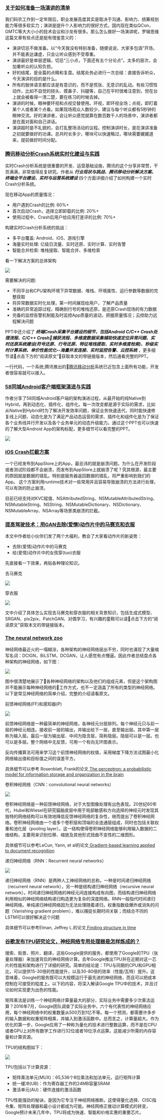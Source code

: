 ### [关于如何准备一场演讲的清单](http://mp.weixin.qq.com/s/vExnnBm3rPp-8iapjt5cFw)

我们码农工作到一定年限后，职业发展高度其实是取决于沟通、影响力、统筹规划能力等很多软实力；演讲是提升个人影响力的很好方式，国内现在类似QCon，GMTC等大大小小的技术会议和沙龙有很多。那么怎么做好一场演讲呢，罗辑思维这篇文章有些点还是挺有借鉴意义的：

- 演讲切忌不做准备。以“今天我没有特别准备，随便说说，大家多包涵”开场，并不能表达谦虚，只会让听众感到不受尊重。
- 演讲最好是单层逻辑，切忌“三小点，下面还有五个分论点”。太多的层次，会加重听众的认知负担。
- 好的结尾，是全篇的点睛和复盘。结尾处务必进行一次总结：直接告诉听众，今天演讲的目的是什么。
- 所有的肢体语言都应该是有意识的，而不是慌张、无意识的乱动。有些习惯性动作，比如不自觉的挠头、摸鼻子、抖腿等，自己在平时很难注意到，但在台上就会被看得一清二楚，要在练习的时候去掉。
- 演讲的时候，眼神要环视和点视交替使用。环视，即环视全场；点视，即盯着某个人或者某个点看。如果现场观众人数较少，建议与每个听众都有5秒钟的眼神交流。好的演讲者，会让听众感觉就算在数百数千人的场景中，演讲者都是在面对面和自己讲话。
- 演讲超时是不礼貌的，会打乱整场活动的议程。控制演讲时长，是在演讲准备之初就要做好的功课。总共时长多少，哪块可以快速略过，哪块需要娓娓道来，提前做好时间分配。

### [腾讯移动分析Crash系统实时化建设与实践](http://ppt.geekbang.org/slide/show/874)

实时Crash分析系统是很重要的开发、运营基础设施，腾讯的这个分享非常赞，干货满满，非常值得反复研究。作者从 ***行业现状与挑战、腾讯移动分析解决方案、终端全平台建设、实时与运营系统建设*** 四个方面详细介绍了如何构建一个实时Crash分析系统。

现在移动App的质量情况：
- 用户遇到Crash的比例: 60%+
- 首次启动Crash，选择立即卸载的比例: 20%+
- 使用过程中，Crash后用户给应用打差评的比例: 70%+

构建实时Crash分析系统的挑战：
- 多平台覆盖: Android、iOS、游戏引擎
- 海量实时处理: 亿级日流量、实时还原、实时计算、实时告警
- 智能合并检索: 堆栈提取、智能合并、多维检索

看一下解决方案的总体架构

![](./Images/wk3/3.png)

需要解决的问题:
- 不同平台和CPU架构环境下异常数据、堆栈、环境属性、运行参数等数据的完整获取
- 将异常数据实时化处理，第一时间展现给用户，了解产品质量
- 准确的异常追踪过程，精确到行号的堆栈还原，是还原Crash现场的有力数据
- 完备的监控告警机制能及时监控App质量的波动，把握质量情况；云控助力远程解决问题

PPT中还介绍了 ***终端Crash采集平台建设的细节，包括Android C/C++ Crash处理流程、C/C++ Crash捕获流程、多维度数据采集辅助快速定位异常问题、实时还原系统建设(符号还原、行号还原、特征堆栈提取、实时多维度检索)、秒级实时计算系统、单价性能优化--海量并发连接、实时监控告警、云控系统*** ，更多细节请点击下方的“阅读原文”获取本文的带链接版本，然后通看完整的PPT。

一行代码，一个系统;腾讯推出的[腾讯移动分析](http://mta.qq.com/mta/)系统已近包含上面所有功能，开发者很容易就可以接入。

### [58同城Android客户端框架演进与实践](http://ppt.geekbang.org/slide/show/855)

作者分享了58同城Android客户端的架构演进过程，从最开始的纯Native到Hybrid，再到动态化、插件化、组件化。每一次改变都是源于实际的需求，比如从Native到Hybrid时为了解决开发效率问题，保证业务快速迭代，同时能快速修复线上问题、动态化是为了满足产品动态运营的需求、插件化和组件化是为了保证各个业务线并行开发以及各个业务单元的动态升级能力。通过这个PPT也可以快速的了解大型Android App的架构标配，更多细节可以看完整的PPT。

![](./Images/wk3/9.png)

### [iOS Crash拦截方案](https://github.com/chenfanfang/AvoidCrash)

一个已经发布到AppStore上的App，最忌讳的就是崩溃问题。为什么在开发阶段或者测试阶段都不会崩溃，而发布到AppStore上就崩溃了呢？究其根源，最主要的原因就是数据的错乱。特别是服务器返回数据的错乱，将严重影响到我们的App。
这个方案利用runtime技术对一些常用并且容易导致崩溃的方法进行处理，可以有效的防止崩溃。

目前已经支持对KVC赋值、NSAttributedString、NSMutableAttributedString、NSMutableString、NSString、NSMutableDictionary、NSDictionary、NSMutableArray、NSArray等场景类崩溃的拦截。

### [提高驾驶技术：用GAN去除(爱情)动作片中的马赛克和衣服](https://zhuanlan.zhihu.com/p/27199954)

本文中作者给小伙伴们发了两个大福利，教会了大家看动作片的新姿势：
- 去除(爱情)动作片中的马赛克
- 给(爱情)动作片中的女孩穿(tuo)衣服

先直接看一下效果，再贴各种理论知识。

去马赛克

![](./Images/wk3/11.png)

穿衣服

![](./Images/wk3/12.jpg)

文中介绍了具体怎么实现去马赛克和穿衣服的相关背景知识，包括生成式模型、SRGAN、pix2pix、PatchGAN、对偶学习，有兴趣的童鞋可以请点击下方的“阅读原文”获取本文的带链接版本。

### [The neural network zoo](http://www.asimovinstitute.org/neural-network-zoo/)

神经网络最近火的一塌糊涂，各种架构的神经网络层出不穷，同时也涌现了大量缩写名词：DCIGN，BiLSTM，DCGAN，让人感觉有点懵逼。因此作者总结盘点各种架构的神经网络，如下图：

![](./Images/wk3/4.png)

图中很清楚地展示了各种神经网络的架构以及他们的组成元素，但是这个架构图并不能展示每种神经网络的工作方式，也不一定涵盖了所有的类型的神经网络。以下是常见神经网络的简单介绍，完整的介绍请看原文。

前馈神经网络(FF)和感知器(P)

![](./Images/wk3/5.png)

前馈神经网络是一种最简单的神经网络，各神经元分层排列。每个神经元只与前一层的神经元相连。接收前一层的输出，并输出给下一层，直至输出层。其中第一层称为输入层。最后一层为输出层．中间为隐含层，简称隐层。隐层可以是一层。也可以是多层。整个网络中无反馈，可用一个有向无环图表示。

反向传播算法可用来学习这个前馈神经网络的权值，采用梯度下降方法试图最小化网络输出值和目标值之间的误差平方。

具体细节可以参考 Rosenblatt, Frank的论文[ The perceptron: a probabilistic model for information storage and organization in the brain ](http://www.ling.upenn.edu/courses/cogs501/Rosenblatt1958.pdf)

卷积神经网络（CNN：convolutional neural networks）

![](./Images/wk3/7.png)

卷积神经网络是一种前馈神经网络，对于大型图像处理有出色表现。20世纪60年代，Hubel和Wiesel在研究猫脑皮层中用于局部敏感和方向选择的神经元时发现其独特的网络结构可以有效地降低反馈神经网络的复杂性，继而提出了卷积神经网络。卷积神经网络由一个或多个卷积层和顶端的全连通层组成，同时也包括关联权重和池化层（pooling layer）。这一结构使得卷积神经网络能够利用输入数据的二维结构，主要用来识别位移、缩放及其他形式扭曲不变性的二维图形。

具体细节可以参考LeCun, Yann, et al的论文[ Gradient-based learning applied to document recognition ](http://yann.lecun.com/exdb/publis/pdf/lecun-98.pdf)

递归神经网络（RNN：Recurrent neural networks）

![](./Images/wk3/8.png)

递归神经网络（RNN）是两种人工神经网络的总称。一种是时间递归神经网络（recurrent neural network），另一种是结构递归神经网络（recursive neural network）。时间递归神经网络的神经元间连接构成有向图，而结构递归神经网络利用相似的神经网络结构递归构造更为复杂的深度网络。RNN一般指代时间递归神经网络。单纯递归神经网络因为无法处理随着递归，权重指数级爆炸或消失的问题（Vanishing gradient problem），难以捕捉长期时间关联；而结合不同的LSTM可以很好解决这个问题

具体细节可以参考Elman, Jeffrey L.的论文[ Finding structure in time ](https://crl.ucsd.edu/~elman/Papers/fsit.pdf)

### [谷歌发布TPU研究论文，神经网络专用处理器是怎样炼成的？](https://zhuanlan.zhihu.com/p/26198901)

搜索、街景、照片、翻译，这些Google提供的服务，都使用了Google的TPU（张量处理器）来加速背后的神经网络计算。去年Google推出TPU并在近期对这一芯片的性能和架构进行了详细的研究。简单的结论是：TPU与同期的CPU和GPU相比，可以提供15-30倍的性能提升，以及30-80倍的效率（性能/瓦特）提升。这意味着，Google的服务既可以大规模运行于最先进的神经网络，而且可以把成本控制在可接受的程度上。以下的内容，将深入解读Google TPU中的技术，并且讨论如何实现更为出色的性能。

矩阵乘法是训练一个神经网络计算量最大的部分，实际业务中需要多少次乘法运算？2016年7月，Google团队调查了实际业务中，六个有代表性的神经网络应用，每个神经网络中的权重数量从500万到1亿不等。每一个预测，都需要许多步的输入数据和权重矩阵相乘，并输入到激活函数中。总而言之，计算量超大。作为优化的第一步，Google应用了一种称为量化的技术进行整数运算，而不是在CPU或者GPU上对所有数学工作进行32位或者16位浮点运算。这能减少所需的内存容量和计算资源。

TPU的结构图如下：

![](./Images/wk3/10.png)

TPU包括以下计算资源：
- 矩阵乘法单元(MUX)：65,536个8位乘法和加法单元，运行矩阵计算
- 统一缓冲(UB)：作为寄存器工作的24MB容量SRAM
- 激活单元(AU)：硬件连接的激活函数

TPU性能强劲的秘诀，是因为它专注于神经网络推断。这使得量化选择、CISC指令集、矩阵处理器和最小设计都成为可能。神经网络正推动计算模式的转变，Google预计未来几年中，TPU将成为快速、智能和价格实惠的重要芯片。
